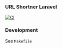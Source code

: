 ### URL Shortner Laravel

[![CI](https://github.com/rdok/url-shortner-laravel/workflows/CI/badge.svg?branch=main)](https://github.com/rdok/url-shortner-laravel/actions?query=workflow%3ACI+branch%3Amain+)

### Development

See `Makefile`
